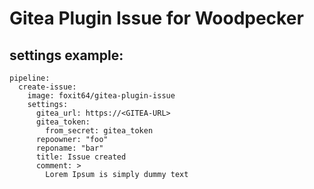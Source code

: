 # Gitea Plugin Issue for Woodpecker

## settings example:

```
pipeline:
  create-issue:
    image: foxit64/gitea-plugin-issue
    settings:
      gitea_url: https://<GITEA-URL>
      gitea_token:
        from_secret: gitea_token
      repoowner: "foo"
      reponame: "bar"
      title: Issue created
      comment: >
        Lorem Ipsum is simply dummy text
```
